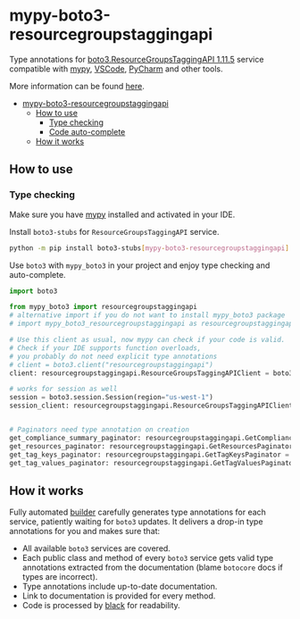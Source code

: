 # mypy-boto3-resourcegroupstaggingapi

Type annotations for
[boto3.ResourceGroupsTaggingAPI 1.11.5](https://boto3.amazonaws.com/v1/documentation/api/1.11.5/reference/services/resourcegroupstaggingapi.html#ResourceGroupsTaggingAPI) service
compatible with [mypy](https://github.com/python/mypy), [VSCode](https://code.visualstudio.com/),
[PyCharm](https://www.jetbrains.com/pycharm/) and other tools.

More information can be found [here](https://vemel.github.io/mypy_boto3/).

- [mypy-boto3-resourcegroupstaggingapi](#mypy-boto3-resourcegroupstaggingapi)
  - [How to use](#how-to-use)
    - [Type checking](#type-checking)
    - [Code auto-complete](#code-auto-complete)
  - [How it works](#how-it-works)

## How to use

### Type checking

Make sure you have [mypy](https://github.com/python/mypy) installed and activated in your IDE.

Install `boto3-stubs` for `ResourceGroupsTaggingAPI` service.

```bash
python -m pip install boto3-stubs[mypy-boto3-resourcegroupstaggingapi]
```

Use `boto3` with `mypy_boto3` in your project and enjoy type checking and auto-complete.

```python
import boto3

from mypy_boto3 import resourcegroupstaggingapi
# alternative import if you do not want to install mypy_boto3 package
# import mypy_boto3_resourcegroupstaggingapi as resourcegroupstaggingapi

# Use this client as usual, now mypy can check if your code is valid.
# Check if your IDE supports function overloads,
# you probably do not need explicit type annotations
# client = boto3.client("resourcegroupstaggingapi")
client: resourcegroupstaggingapi.ResourceGroupsTaggingAPIClient = boto3.client("resourcegroupstaggingapi")

# works for session as well
session = boto3.session.Session(region="us-west-1")
session_client: resourcegroupstaggingapi.ResourceGroupsTaggingAPIClient = session.client("resourcegroupstaggingapi")


# Paginators need type annotation on creation
get_compliance_summary_paginator: resourcegroupstaggingapi.GetComplianceSummaryPaginator = client.get_paginator("get_compliance_summary")
get_resources_paginator: resourcegroupstaggingapi.GetResourcesPaginator = client.get_paginator("get_resources")
get_tag_keys_paginator: resourcegroupstaggingapi.GetTagKeysPaginator = client.get_paginator("get_tag_keys")
get_tag_values_paginator: resourcegroupstaggingapi.GetTagValuesPaginator = client.get_paginator("get_tag_values")
```

## How it works

Fully automated [builder](https://github.com/vemel/mypy_boto3) carefully generates
type annotations for each service, patiently waiting for `boto3` updates. It delivers
a drop-in type annotations for you and makes sure that:

- All available `boto3` services are covered.
- Each public class and method of every `boto3` service gets valid type annotations
  extracted from the documentation (blame `botocore` docs if types are incorrect).
- Type annotations include up-to-date documentation.
- Link to documentation is provided for every method.
- Code is processed by [black](https://github.com/psf/black) for readability.